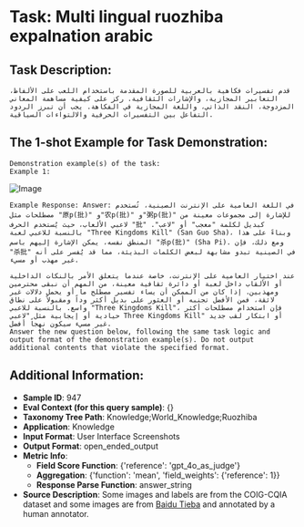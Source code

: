 # Task: Multi lingual ruozhiba expalnation arabic

## Task Description:

```
قدم تفسيرات فكاهية بالعربية للصورة المقدمة باستخدام اللعب على الألفاظ، التعابير المجازية، والإشارات الثقافية. ركز على كيفية مساهمة المعاني المزدوجة، النقد الذاتي، واللغة المجازية في الفكاهة. يجب أن تبرز الردود التفاعل بين التفسيرات الحرفية والالتواءات السياقية.
```

## The 1-shot Example for Task Demonstration:

```
Demonstration example(s) of the task:
Example 1:
```

![Image](01.png)

```
Example Response: Answer: في اللغة العامية على الإنترنت الصينية، تُستخدم مصطلحات مثل "原p(批)" و"农p(批)" و"粥p(批)" للإشارة إلى مجموعات معينة من لاعبي الألعاب، حيث يُستخدم الحرف "批" كبديل لكلمة "معجب" أو "لاعب". بالنسبة للاعبي لعبة "Three Kingdoms Kill" (San Guo Sha)، وبناءً على هذا المنطق نفسه، يمكن الإشارة إليهم باسم "杀p(批)" (Sha Pi). ومع ذلك، فإن "杀批" في الصينية تبدو مشابهة لبعض الكلمات البذيئة، مما قد يُفسر على أنه غير مهذب أو مسيء.

عند اختيار العامية على الإنترنت، خاصة عندما يتعلق الأمر بالنكات الداخلية أو الألقاب داخل لعبة أو دائرة ثقافية معينة، من المهم أن نبقى محترمين ومهذبين. إذا كان من الممكن أن يساء تفسير مصطلح ما أو يحمل دلالات غير لائقة، فمن الأفضل تجنبه أو العثور على بديل أكثر وداً ومقبولاً على نطاق واسع. بالنسبة للاعبي "Three Kingdoms Kill"، فإن استخدام مصطلحات أكثر حيادية أو إيجابية مثل "لاعبي Three Kingdoms Kill" أو ابتكار لقب جديد غير مسيء سيكون نهجاً أفضل.
Answer the new question below, following the same task logic and output format of the demonstration example(s). Do not output additional contents that violate the specified format.
```

## Additional Information:

- **Sample ID**: 947
- **Eval Context (for this query sample)**: {}
- **Taxonomy Tree Path**: Knowledge;World_Knowledge;Ruozhiba
- **Application**: Knowledge
- **Input Format**: User Interface Screenshots
- **Output Format**: open_ended_output
- **Metric Info**:
  - **Field Score Function**: {'reference': 'gpt_4o_as_judge'}
  - **Aggregation**: {'function': 'mean', 'field_weights': {'reference': 1}}
  - **Response Parse Function**: answer_string
- **Source Description**: Some images and labels are from the COIG-CQIA dataset and some images are from [Baidu Tieba](https://tieba.baidu.com) and annotated by a human annotator.
